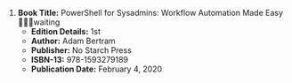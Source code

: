 1. **Book Title:**  PowerShell for Sysadmins: Workflow Automation Made Easy 📒🔐🚫waiting
   - **Edition Details:** 1st
   - **Author:** Adam Bertram
   - **Publisher:** No Starch Press
   - **ISBN-13:** 978-1593279189
   - **Publication Date:** February 4, 2020

